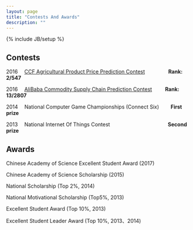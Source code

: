 ```yaml
---
layout: page
title: "Contests And Awards"
description: ""
---
```

{% include JB/setup %}

## Contests
2016 &emsp;[CCF Agricultural Product Price Prediction Contest](http://www.datafountain.cn/#/competitions/244/intro)   &emsp;&emsp;&emsp;&emsp; <b>Rank: 2/547</b>

2016&emsp; [AliBaba Commodity Supply Chain Prediction Contest](https://tianchi.aliyun.com/competition/information.htm?spm=5176.100067.5678.2.uvYOch&raceId=231530)    &emsp;&emsp;  <b>Rank: 13/2807</b>  

2014 &emsp;National Computer Game Championships (Connect Six)&emsp;&emsp; <b>First prize</b>

2013 &emsp;National Internet Of Things Contest &emsp;&emsp;&emsp;&emsp;&emsp;&emsp;&emsp;&emsp;&emsp;&emsp;&emsp;<b>Second prize</b>

## Awards

Chinese Academy of Science Excellent Student Award (2017)

Chinese Academy of Science Scholarship (2015)

National Scholarship (Top 2%, 2014)

National Motivational Scholarship (Top5%, 2013)

Excellent Student Award (Top 10%, 2013)

Excellent Student Leader Award (Top 10%, 2013、2014)